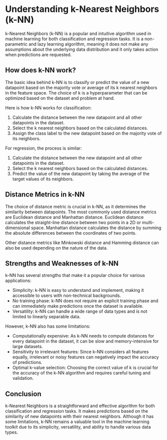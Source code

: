 # Understanding k-Nearest Neighbors (k-NN)

k-Nearest Neighbors (k-NN) is a popular and intuitive algorithm used in machine learning for both classification and regression tasks. It is a non-parametric and lazy learning algorithm, meaning it does not make any assumptions about the underlying data distribution and it only takes action when predictions are requested.

## How does k-NN work?

The basic idea behind k-NN is to classify or predict the value of a new datapoint based on the majority vote or average of its k nearest neighbors in the feature space. The choice of k is a hyperparameter that can be optimized based on the dataset and problem at hand.

Here is how k-NN works for classification:
1. Calculate the distance between the new datapoint and all other datapoints in the dataset.
2. Select the k nearest neighbors based on the calculated distances.
3. Assign the class label to the new datapoint based on the majority vote of its neighbors.

For regression, the process is similar:
1. Calculate the distance between the new datapoint and all other datapoints in the dataset.
2. Select the k nearest neighbors based on the calculated distances.
3. Predict the value of the new datapoint by taking the average of the target values of its neighbors.

## Distance Metrics in k-NN

The choice of distance metric is crucial in k-NN, as it determines the similarity between datapoints. The most commonly used distance metrics are Euclidean distance and Manhattan distance. Euclidean distance calculates the straight-line distance between two points in a 2D or multi-dimensional space. Manhattan distance calculates the distance by summing the absolute differences between the coordinates of two points.

Other distance metrics like Minkowski distance and Hamming distance can also be used depending on the nature of the data.

## Strengths and Weaknesses of k-NN

k-NN has several strengths that make it a popular choice for various applications:
- Simplicity: k-NN is easy to understand and implement, making it accessible to users with non-technical backgrounds.
- No training phase: k-NN does not require an explicit training phase and can immediately make predictions once the dataset is available.
- Versatility: k-NN can handle a wide range of data types and is not limited to linearly separable data.

However, k-NN also has some limitations:
- Computationally expensive: As k-NN needs to compute distances for every datapoint in the dataset, it can be slow and memory-intensive for large datasets.
- Sensitivity to irrelevant features: Since k-NN considers all features equally, irrelevant or noisy features can negatively impact the accuracy of predictions.
- Optimal k-value selection: Choosing the correct value of k is crucial for the accuracy of the k-NN algorithm and requires careful tuning and validation.

## Conclusion

k-Nearest Neighbors is a straightforward and effective algorithm for both classification and regression tasks. It makes predictions based on the similarity of new datapoints with their nearest neighbors. Although it has some limitations, k-NN remains a valuable tool in the machine learning toolkit due to its simplicity, versatility, and ability to handle various data types.